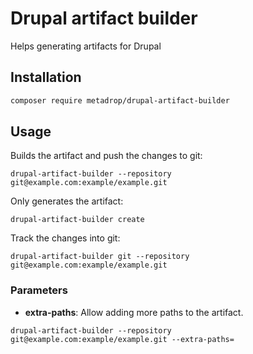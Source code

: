 # Drupal artifact builder

Helps generating artifacts for Drupal

## Installation

```bash
composer require metadrop/drupal-artifact-builder
```

## Usage


Builds the artifact and push the changes to git:

```
drupal-artifact-builder --repository git@example.com:example/example.git
```

Only generates the artifact:

```
drupal-artifact-builder create
```

Track the changes into git:

```
drupal-artifact-builder git --repository git@example.com:example/example.git
```

### Parameters

- **extra-paths**: Allow adding more paths to the artifact.

```
drupal-artifact-builder --repository git@example.com:example/example.git --extra-paths=
```

